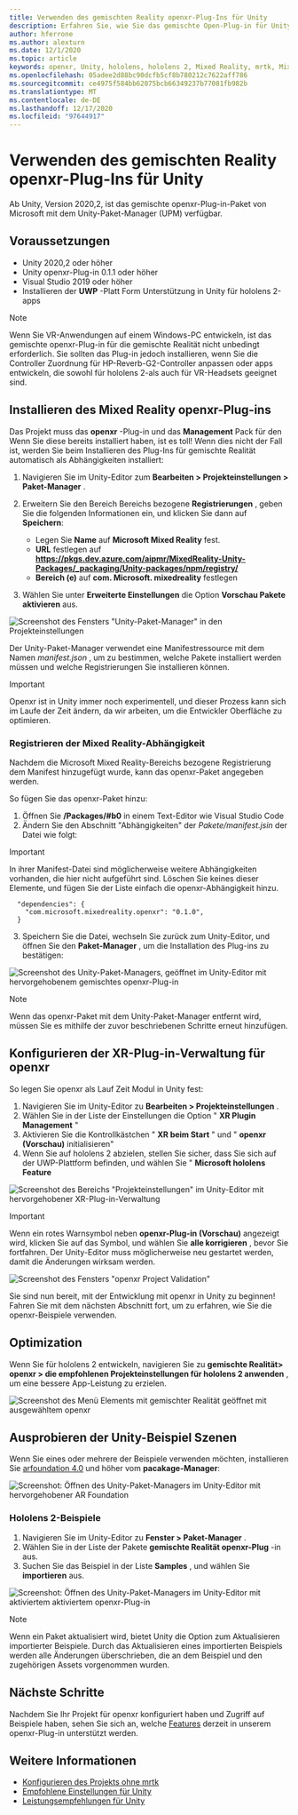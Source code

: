 ```yaml
---
title: Verwenden des gemischten Reality openxr-Plug-Ins für Unity
description: Erfahren Sie, wie Sie das gemischte Open-Plug-in für Unity für Unity-Projekte aktivieren.
author: hferrone
ms.author: alexturn
ms.date: 12/1/2020
ms.topic: article
keywords: openxr, Unity, hololens, hololens 2, Mixed Reality, mrtk, Mixed Reality Toolkit, Augmented Reality, Virtual Reality, Mixed Reality-Headsets, erlernen, Tutorial, Getting Started
ms.openlocfilehash: 05adee2d88bc90dcfb5cf8b780212c7622aff786
ms.sourcegitcommit: ce4975f584bb62075bcb66349237b77081fb982b
ms.translationtype: MT
ms.contentlocale: de-DE
ms.lasthandoff: 12/17/2020
ms.locfileid: "97644917"
---
```

# <a name="using-the-mixed-reality-openxr-plugin-for-unity"></a>Verwenden des gemischten Reality openxr-Plug-Ins für Unity

Ab Unity, Version 2020,2, ist das gemischte openxr-Plug-in-Paket von Microsoft mit dem Unity-Paket-Manager (UPM) verfügbar.

## <a name="prerequisites"></a>Voraussetzungen

*   Unity 2020,2 oder höher
*   Unity openxr-Plug-in 0.1.1 oder höher
*   Visual Studio 2019 oder höher
*   Installieren der **UWP** -Platt Form Unterstützung in Unity für hololens 2-apps

> [!NOTE]
> Wenn Sie VR-Anwendungen auf einem Windows-PC entwickeln, ist das gemischte openxr-Plug-in für die gemischte Realität nicht unbedingt erforderlich. Sie sollten das Plug-in jedoch installieren, wenn Sie die Controller Zuordnung für HP-Reverb-G2-Controller anpassen oder apps entwickeln, die sowohl für hololens 2-als auch für VR-Headsets geeignet sind.

## <a name="installing-the-mixed-reality-openxr-plugin"></a>Installieren des Mixed Reality openxr-Plug-ins

Das Projekt muss das **openxr** -Plug-in und das **Management** Pack für den Wenn Sie diese bereits installiert haben, ist es toll! Wenn dies nicht der Fall ist, werden Sie beim Installieren des Plug-Ins für gemischte Realität automatisch als Abhängigkeiten installiert:

1. Navigieren Sie im Unity-Editor zum **Bearbeiten > Projekteinstellungen > Paket-Manager** .
2. Erweitern Sie den Bereich Bereichs bezogene **Registrierungen** , geben Sie die folgenden Informationen ein, und klicken Sie dann auf **Speichern**:   
    * Legen Sie **Name** auf **Microsoft Mixed Reality** fest.
    * **URL** festlegen auf **https://pkgs.dev.azure.com/aipmr/MixedReality-Unity-Packages/_packaging/Unity-packages/npm/registry/**
    * **Bereich (e)** auf **com. Microsoft. mixedreality** festlegen

3. Wählen Sie unter **Erweiterte Einstellungen** die Option **Vorschau Pakete aktivieren** aus.

![Screenshot des Fensters "Unity-Paket-Manager" in den Projekteinstellungen](images/openxr-img-01.png)

Der Unity-Paket-Manager verwendet eine Manifestressource mit dem Namen *manifest.json* , um zu bestimmen, welche Pakete installiert werden müssen und welche Registrierungen Sie installieren können.

> [!IMPORTANT]
> Openxr ist in Unity immer noch experimentell, und dieser Prozess kann sich im Laufe der Zeit ändern, da wir arbeiten, um die Entwickler Oberfläche zu optimieren.

### <a name="registering-the-mixed-reality-dependency"></a>Registrieren der Mixed Reality-Abhängigkeit

Nachdem die Microsoft Mixed Reality-Bereichs bezogene Registrierung dem Manifest hinzugefügt wurde, kann das openxr-Paket angegeben werden.

So fügen Sie das openxr-Paket hinzu:

1. Öffnen Sie **<projectRoot> /Packages/#b0** in einem Text-Editor wie Visual Studio Code
2. Ändern Sie den Abschnitt "Abhängigkeiten" der *Pakete/manifest.jsin* der Datei wie folgt:

> [!IMPORTANT]
> In ihrer Manifest-Datei sind möglicherweise weitere Abhängigkeiten vorhanden, die hier nicht aufgeführt sind. Löschen Sie keines dieser Elemente, und fügen Sie der Liste einfach die openxr-Abhängigkeit hinzu.

```
  "dependencies": {
    "com.microsoft.mixedreality.openxr": "0.1.0",
  }
```

3. Speichern Sie die Datei, wechseln Sie zurück zum Unity-Editor, und öffnen Sie den **Paket-Manager** , um die Installation des Plug-ins zu bestätigen: 

![Screenshot des Unity-Paket-Managers, geöffnet im Unity-Editor mit hervorgehobenem gemischtes openxr-Plug-in](images/openxr-img-03.png)

> [!Note] 
> Wenn das openxr-Paket mit dem Unity-Paket-Manager entfernt wird, müssen Sie es mithilfe der zuvor beschriebenen Schritte erneut hinzufügen.

## <a name="configuring-xr-plugin-management-for-openxr"></a>Konfigurieren der XR-Plug-in-Verwaltung für openxr

So legen Sie openxr als Lauf Zeit Modul in Unity fest: 

1. Navigieren Sie im Unity-Editor zu **Bearbeiten > Projekteinstellungen** .
2. Wählen Sie in der Liste der Einstellungen die Option " **XR Plugin Management** "
3. Aktivieren Sie die Kontrollkästchen " **XR beim Start** " und " **openxr (Vorschau)** initialisieren"
4. Wenn Sie auf hololens 2 abzielen, stellen Sie sicher, dass Sie sich auf der UWP-Plattform befinden, und wählen Sie " **Microsoft hololens Feature**

![Screenshot des Bereichs "Projekteinstellungen" im Unity-Editor mit hervorgehobener XR-Plug-in-Verwaltung](images/openxr-img-05.png)

> [!IMPORTANT]
> Wenn ein rotes Warnsymbol neben **openxr-Plug-in (Vorschau)** angezeigt wird, klicken Sie auf das Symbol, und wählen Sie **alle korrigieren** , bevor Sie fortfahren. Der Unity-Editor muss möglicherweise neu gestartet werden, damit die Änderungen wirksam werden.

![Screenshot des Fensters "openxr Project Validation"](images/openxr-img-06.png)

Sie sind nun bereit, mit der Entwicklung mit openxr in Unity zu beginnen!  Fahren Sie mit dem nächsten Abschnitt fort, um zu erfahren, wie Sie die openxr-Beispiele verwenden.

## <a name="optimization"></a>Optimization

Wenn Sie für hololens 2 entwickeln, navigieren Sie zu **gemischte Realität> openxr > die empfohlenen Projekteinstellungen für hololens 2 anwenden** , um eine bessere App-Leistung zu erzielen.

![Screenshot des Menü Elements mit gemischter Realität geöffnet mit ausgewähltem openxr](images/openxr-img-08.png)

## <a name="try-out-the-unity-sample-scenes"></a>Ausprobieren der Unity-Beispiel Szenen

Wenn Sie eines oder mehrere der Beispiele verwenden möchten, installieren Sie [arfoundation 4.0](https://docs.unity3d.com/Packages/com.unity.xr.arfoundation@4.1/manual/index.html#installing-ar-foundation) und höher vom **pacakage-Manager**:

![Screenshot: Öffnen des Unity-Paket-Managers im Unity-Editor mit hervorgehobener AR Foundation](images/openxr-img-09.png)

### <a name="hololens-2-samples"></a>Hololens 2-Beispiele

1. Navigieren Sie im Unity-Editor zu **Fenster > Paket-Manager** .
2. Wählen Sie in der Liste der Pakete **gemischte Realität openxr-Plug** -in aus.
3. Suchen Sie das Beispiel in der Liste **Samples** , und wählen Sie **importieren** aus.

![Screenshot: Öffnen des Unity-Paket-Managers im Unity-Editor mit aktiviertem aktiviertem openxr-Plug-in](images/openxr-img-10.png)

<!-- ### For all other OpenXR samples

1. In the Unity Editor, navigate to **Window > Package Manager**
2. In the list of packages, select **OpenXR Plugin**
3. Locate the sample in the **Samples** list and select **Import**

![Screenshot of Unity Package Manager open in Unity editor with OpenXR Plugin selected and samples import button highlighted](images/openxr-img-10.png) -->

> [!NOTE]
>  Wenn ein Paket aktualisiert wird, bietet Unity die Option zum Aktualisieren importierter Beispiele.  Durch das Aktualisieren eines importierten Beispiels werden alle Änderungen überschrieben, die an dem Beispiel und den zugehörigen Assets vorgenommen wurden.

## <a name="next-steps"></a>Nächste Schritte 

Nachdem Sie Ihr Projekt für openxr konfiguriert haben und Zugriff auf Beispiele haben, sehen Sie sich an, welche [Features](openxr-supported-features.md) derzeit in unserem openxr-Plug-in unterstützt werden.

## <a name="see-also"></a>Weitere Informationen
* [Konfigurieren des Projekts ohne mrtk](configure-unity-project.md)
* [Empfohlene Einstellungen für Unity](recommended-settings-for-unity.md)
* [Leistungsempfehlungen für Unity](performance-recommendations-for-unity.md#how-to-profile-with-unity)